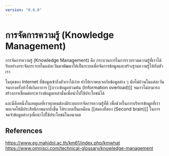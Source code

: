```yaml
---
version: "0.0.0"
---
```

# การจัดการความรู้ (Knowledge Management)
การจัดการความรู้ (Knowledge Management) คือ กระบวนการในการรวบรวมความรู้ที่เราได้รับอย่างกระจัดกระจายในแต่ละวันมาพัฒนาให้เป็นระบบเพื่อจัดการข้อมูลและสร้างฐานความรู้ให้กับตัวเรา

ในยุคของ Internet ที่ข้อมูลเข้าถึงตัวเราได้ง่าย ทำให้เราพบเจอกับข้อมูลต่าง ๆ นับไม่ถ้วนในแต่ละวันจนบางครั้งทำให้เกิดอาการ [[ภาวะข้อมูลท่วมท้น (Information overload)]] จนเราไม่สามารถสร้างการเชื่อมต่อระหว่างข้อมูลเหล่านั้นเพื่อนำไปใช้ประโยชน์ได้

และนี่คือหนึ่งในเหตุผลที่เราทุกคนต้องมีระบบการจัดการความรู้ที่ดี เพื่อช่วยในการบริหารข้อมูลที่เราพบเจอให้มีประสิทธิภาพมากยิ่งขึ้น ให้ระบบเป็นเหมือน [[สมองที่สอง (Second brain)]] ในการจดจำข้อมูลต่างๆเพื่อนำไปใช้ประโยชน์ในอนาคต

## References
https://www.eg.mahidol.ac.th/km61/index.php/kmwhat
https://www.omnisci.com/technical-glossary/knowledge-management
